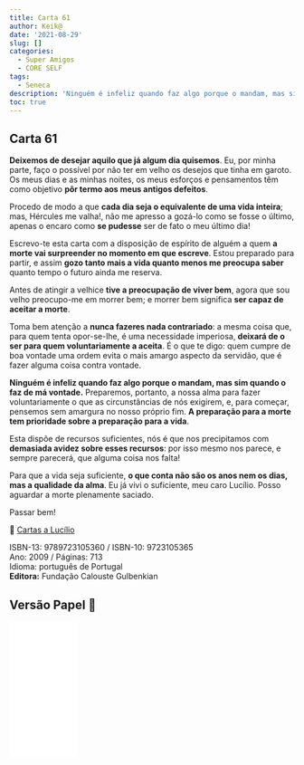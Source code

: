 ```yaml
---
title: Carta 61
author: Keik@
date: '2021-08-29'
slug: []
categories:
  - Super Amigos
  - CORE SELF
tags:
  - Seneca
description: 'Ninguém é infeliz quando faz algo porque o mandam, mas sim quando o faz de má vontade'
toc: true
---
```


## Carta 61

**Deixemos de desejar aquilo que já algum dia quisemos**. Eu, por minha parte, faço o possível por não ter em velho os desejos que tinha em garoto. Os meus dias e as minhas noites, os meus esforços e pensamentos têm como objetivo **pôr termo aos meus antigos defeitos**. 

Procedo de modo a que **cada dia seja o equivalente de uma vida inteira**; mas, Hércules me valha!, não me apresso a gozá-lo como se fosse o último, apenas o encaro como **se pudesse** ser de fato o meu último dia! 

Escrevo-te esta carta com a disposição de espírito de alguém a quem **a morte vai surpreender no momento em que escreve**. Estou preparado para partir, e assim **gozo tanto mais a vida quanto menos me preocupa saber** quanto tempo o futuro ainda me reserva. 

Antes de atingir a velhice **tive a preocupação de viver bem**, agora que sou velho preocupo-me em morrer bem; e morrer bem significa **ser capaz de aceitar a morte**. 

Toma bem atenção a **nunca fazeres nada contrariado**: a mesma coisa que, para quem tenta opor-se-lhe, é uma necessidade imperiosa, **deixará de o ser para quem voluntariamente a aceita**. É o que te digo: quem cumpre de boa vontade uma ordem evita o mais amargo aspecto da servidão, que é fazer alguma coisa contra vontade.

**Ninguém é infeliz quando faz algo porque o mandam, mas sim quando o faz de má vontade.** Preparemos, portanto, a nossa alma para fazer voluntariamente o que as circunstâncias de nós exigirem, e, para começar, pensemos sem amargura no nosso próprio fim. **A preparação para a morte tem prioridade sobre a preparação para a vida**. 

Esta dispõe de recursos suficientes, nós é que nos precipitamos com **demasiada avidez sobre esses recursos**: por isso mesmo nos parece, e sempre parecerá, que alguma coisa nos falta! 

Para que a vida seja suficiente, **o que conta não são os anos nem os dias, mas a qualidade da alma**. Eu já vivi o suficiente, meu caro Lucílio. Posso aguardar a morte plenamente saciado.

Passar bem!

:book: [Cartas a Lucílio](https://www.skoob.com.br/cartas-a-lucilio-37684ed41245.html)

ISBN-13: 9789723105360 / ISBN-10: 9723105365  
Ano: 2009 / Páginas: 713  
Idioma: português de Portugal   
**Editora:** Fundação Calouste Gulbenkian

## Versão Papel :book:

<iframe style="width:120px;height:240px;" marginwidth="0" marginheight="0" scrolling="no" frameborder="0" src="//ws-na.amazon-adsystem.com/widgets/q?ServiceVersion=20070822&OneJS=1&Operation=GetAdHtml&MarketPlace=BR&source=ac&ref=tf_til&ad_type=product_link&tracking_id=mundodekeika-20&marketplace=amazon&amp;region=BR&placement=9723105365&asins=9723105365&linkId=fb8dc16224bc0c2b7943ec769c5b5905&show_border=true&link_opens_in_new_window=true&price_color=333333&title_color=0066c0&bg_color=ffffff">
    </iframe>